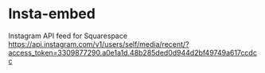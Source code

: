 # Insta-embed
Instagram API feed for Squarespace
https://api.instagram.com/v1/users/self/media/recent/?access_token=3309877290.a0e1a1d.48b285ded0d944d2bf49749a617ccdcc
